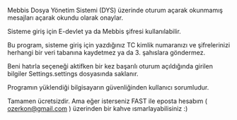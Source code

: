 Mebbis Dosya Yönetim Sistemi (DYS) üzerinde oturum açarak okunmamış mesajları açarak okundu olarak onaylar.

Sisteme giriş için E-devlet ya da Mebbis şifresi kullanılabilir.

Bu program, sisteme giriş için yazdığınız TC kimlik numaranızı ve şifrelerinizi herhangi bir veri tabanına kaydetmez ya da 3. şahıslara göndermez.

Beni hatırla seçeneği aktifken bir kez başarılı oturum açıldığında girilen bilgiler Settings.settings dosyasında saklanır. 

Programın yüklendiği bilgisayarın güvenliğinden kullanıcı sorumludur.

Tamamen ücretsizdir. Ama eğer isterseniz FAST ile eposta hesabım ( ozerkon@gmail.com ) üzerinden bir kahve ısmarlayabilisiniz :)
